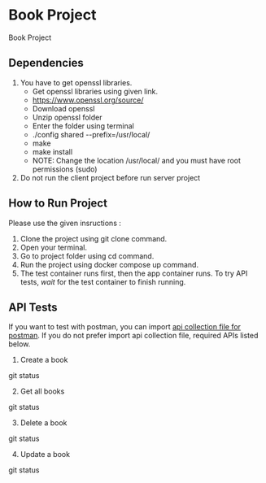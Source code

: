 # Book Project
Book Project

## Dependencies
1. You have to get openssl libraries.
    - Get openssl libraries using given link.
    - https://www.openssl.org/source/
    - Download openssl
    - Unzip openssl folder
    - Enter the folder using terminal
    - ./config shared --prefix=/usr/local/
    - make
    - make install
    - NOTE: Change the location /usr/local/ and you must have root permissions (sudo)
2. Do not run the client project before run server project
## How to Run Project
Please use the given insructions :
1. Clone the project using  git clone  command.
2. Open your terminal.
3. Go to project folder using  cd  command.
4. Run the project using  docker compose up  command.
5. The test container runs first, then the app container runs. To try API tests, *wait* for the test container to finish running.

## API Tests
If you want to test with postman, you can import [api collection file for postman](/PostmanCollection.json). If you do not prefer import api collection file, required APIs listed below.

1. Create a book

git status

2. Get all books

git status

3. Delete a book

git status

4. Update a book

git status
